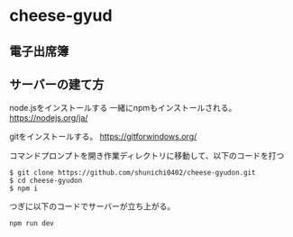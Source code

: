 
# cheese-gyud
## 電子出席簿
## サーバーの建て方

node.jsをインストールする
一緒にnpmもインストールされる。
https://nodejs.org/ja/

gitをインストールする。
https://gitforwindows.org/

コマンドプロンプトを開き作業ディレクトリに移動して、以下のコードを打つ
```
$ git clone https://github.com/shunichi0402/cheese-gyudon.git
$ cd cheese-gyudon
$ npm i
```

つぎに以下のコードでサーバーが立ち上がる。
```
npm run dev
```
